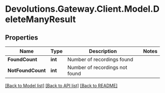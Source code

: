 # Devolutions.Gateway.Client.Model.DeleteManyResult

## Properties

Name | Type | Description | Notes
------------ | ------------- | ------------- | -------------
**FoundCount** | **int** | Number of recordings found | 
**NotFoundCount** | **int** | Number of recordings not found | 

[[Back to Model list]](../README.md#documentation-for-models) [[Back to API list]](../README.md#documentation-for-api-endpoints) [[Back to README]](../README.md)

